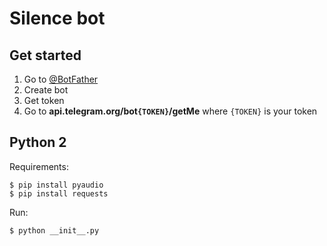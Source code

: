 # Silence bot

## Get started
1. Go to [@BotFather](https://t.me/BotFather)
2. Create bot
3. Get token
4. Go to **api.telegram.org/bot`{TOKEN}`/getMe** where `{TOKEN}` is your token

## Python 2
Requirements:
```shellsession
$ pip install pyaudio
$ pip install requests
```

Run:
```shellsession
$ python __init__.py
```
